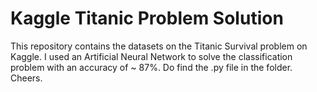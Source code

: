 # Kaggle Titanic Problem Solution
 This repository contains the datasets on the Titanic Survival problem on Kaggle. I used an Artificial Neural Network to solve the classification problem with an accuracy of ~ 87%. Do find the .py file in the folder. Cheers.
